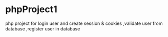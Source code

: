 # phpProject1
php project for login  user and create session &amp; cookies ,validate user from database ,register user in database  
